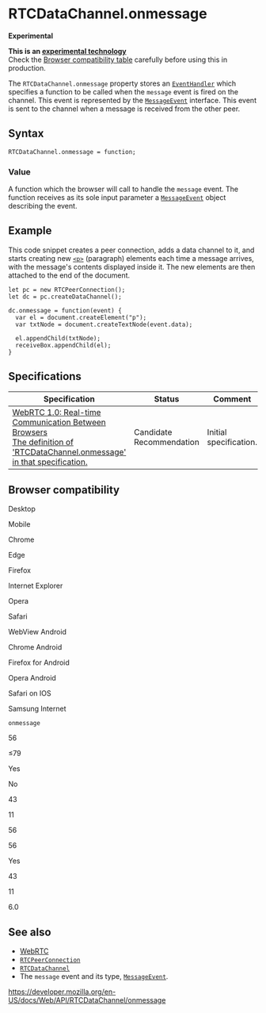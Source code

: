 # RTCDataChannel.onmessage

**Experimental**

**This is an [experimental technology](https://developer.mozilla.org/en-US/docs/MDN/Guidelines/Conventions_definitions#experimental)**  
Check the [Browser compatibility table](#browser_compatibility) carefully before using this in production.

The `RTCDataChannel.onmessage` property stores an [`EventHandler`](https://developer.mozilla.org/en-US/docs/Web/Events/Event_handlers) which specifies a function to be called when the `message` event is fired on the channel. This event is represented by the [`MessageEvent`](../messageevent) interface. This event is sent to the channel when a message is received from the other peer.

## Syntax

    RTCDataChannel.onmessage = function;

### Value

A function which the browser will call to handle the `message` event. The function receives as its sole input parameter a [`MessageEvent`](../messageevent) object describing the event.

## Example

This code snippet creates a peer connection, adds a data channel to it, and starts creating new [`<p>`](https://developer.mozilla.org/en-US/docs/Web/HTML/Element/p) (paragraph) elements each time a message arrives, with the message's contents displayed inside it. The new elements are then attached to the end of the document.

    let pc = new RTCPeerConnection();
    let dc = pc.createDataChannel();

    dc.onmessage = function(event) {
      var el = document.createElement("p");
      var txtNode = document.createTextNode(event.data);

      el.appendChild(txtNode);
      receiveBox.appendChild(el);
    }

## Specifications

<table><thead><tr class="header"><th>Specification</th><th>Status</th><th>Comment</th></tr></thead><tbody><tr class="odd"><td><a href="https://w3c.github.io/webrtc-pc/#dom-rtcdatachannel-onmessage">WebRTC 1.0: Real-time Communication Between Browsers<br />
<span class="small">The definition of 'RTCDataChannel.onmessage' in that specification.</span></a></td><td><span class="spec-cr">Candidate Recommendation</span></td><td>Initial specification.</td></tr></tbody></table>

## Browser compatibility

Desktop

Mobile

Chrome

Edge

Firefox

Internet Explorer

Opera

Safari

WebView Android

Chrome Android

Firefox for Android

Opera Android

Safari on IOS

Samsung Internet

`onmessage`

56

≤79

Yes

No

43

11

56

56

Yes

43

11

6.0

## See also

- [WebRTC](../webrtc_api)
- [`RTCPeerConnection`](../rtcpeerconnection)
- [`RTCDataChannel`](../rtcdatachannel)
- The `message` event and its type, [`MessageEvent`](../messageevent).

<a href="https://developer.mozilla.org/en-US/docs/Web/API/RTCDataChannel/onmessage" class="_attribution-link">https://developer.mozilla.org/en-US/docs/Web/API/RTCDataChannel/onmessage</a>

